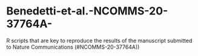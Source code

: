 # Benedetti-et-al.-NCOMMS-20-37764A-
R scripts that are key to reproduce the results of the manuscript submitted to Nature Communications (#NCOMMS-20-37764A))
